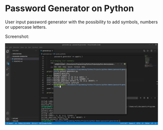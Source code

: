# Password Generator on Python

User input password generator with the possibility to add symbols, numbers or uppercase letters.

Screenshot:

![Password Generator Screen](https://github.com/valeriybercha/python-demos/blob/master/password-generator/screen.png)